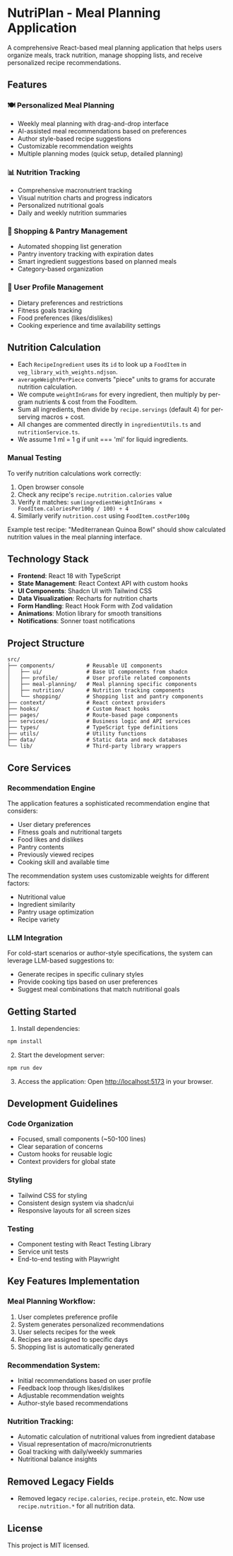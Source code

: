 
# NutriPlan - Meal Planning Application

A comprehensive React-based meal planning application that helps users organize meals, track nutrition, manage shopping lists, and receive personalized recipe recommendations.

## Features

### 🍽️ Personalized Meal Planning
- Weekly meal planning with drag-and-drop interface
- AI-assisted meal recommendations based on preferences
- Author style-based recipe suggestions
- Customizable recommendation weights
- Multiple planning modes (quick setup, detailed planning)

### 📊 Nutrition Tracking
- Comprehensive macronutrient tracking
- Visual nutrition charts and progress indicators
- Personalized nutritional goals
- Daily and weekly nutrition summaries

### 🛒 Shopping & Pantry Management
- Automated shopping list generation
- Pantry inventory tracking with expiration dates
- Smart ingredient suggestions based on planned meals
- Category-based organization

### 👤 User Profile Management
- Dietary preferences and restrictions
- Fitness goals tracking
- Food preferences (likes/dislikes)
- Cooking experience and time availability settings

## Nutrition Calculation

- Each `RecipeIngredient` uses its `id` to look up a `FoodItem` in `veg_library_with_weights.ndjson`.
- `averageWeightPerPiece` converts "piece" units to grams for accurate nutrition calculation.
- We compute `weightInGrams` for every ingredient, then multiply by per-gram nutrients & cost from the FoodItem.
- Sum all ingredients, then divide by `recipe.servings` (default 4) for per-serving macros + cost.
- All changes are commented directly in `ingredientUtils.ts` and `nutritionService.ts`.
- We assume 1 ml = 1 g if unit === 'ml' for liquid ingredients.

### Manual Testing

To verify nutrition calculations work correctly:

1. Open browser console
2. Check any recipe's `recipe.nutrition.calories` value
3. Verify it matches: `sum(ingredientWeightInGrams × FoodItem.caloriesPer100g / 100) ÷ 4`
4. Similarly verify `nutrition.cost` using `FoodItem.costPer100g`

Example test recipe: "Mediterranean Quinoa Bowl" should show calculated nutrition values in the meal planning interface.

## Technology Stack

- **Frontend**: React 18 with TypeScript
- **State Management**: React Context API with custom hooks
- **UI Components**: Shadcn UI with Tailwind CSS
- **Data Visualization**: Recharts for nutrition charts
- **Form Handling**: React Hook Form with Zod validation
- **Animations**: Motion library for smooth transitions
- **Notifications**: Sonner toast notifications

## Project Structure

```
src/
├── components/          # Reusable UI components
│   ├── ui/              # Base UI components from shadcn
│   ├── profile/         # User profile related components
│   ├── meal-planning/   # Meal planning specific components
│   ├── nutrition/       # Nutrition tracking components
│   └── shopping/        # Shopping list and pantry components
├── context/             # React context providers
├── hooks/               # Custom React hooks
├── pages/               # Route-based page components
├── services/            # Business logic and API services
├── types/               # TypeScript type definitions
├── utils/               # Utility functions
├── data/                # Static data and mock databases
└── lib/                 # Third-party library wrappers
```

## Core Services

### Recommendation Engine

The application features a sophisticated recommendation engine that considers:

- User dietary preferences
- Fitness goals and nutritional targets
- Food likes and dislikes
- Pantry contents
- Previously viewed recipes
- Cooking skill and available time

The recommendation system uses customizable weights for different factors:

- Nutritional value
- Ingredient similarity
- Pantry usage optimization
- Recipe variety

### LLM Integration

For cold-start scenarios or author-style specifications, the system can leverage LLM-based suggestions to:

- Generate recipes in specific culinary styles
- Provide cooking tips based on user preferences
- Suggest meal combinations that match nutritional goals

## Getting Started

1. Install dependencies:
```bash
npm install
```

2. Start the development server:
```bash
npm run dev
```

3. Access the application:
Open [http://localhost:5173](http://localhost:5173) in your browser.

## Development Guidelines

### Code Organization
- Focused, small components (~50-100 lines)
- Clear separation of concerns
- Custom hooks for reusable logic
- Context providers for global state

### Styling
- Tailwind CSS for styling
- Consistent design system via shadcn/ui
- Responsive layouts for all screen sizes

### Testing
- Component testing with React Testing Library
- Service unit tests
- End-to-end testing with Playwright

## Key Features Implementation

### Meal Planning Workflow:
1. User completes preference profile
2. System generates personalized recommendations
3. User selects recipes for the week
4. Recipes are assigned to specific days
5. Shopping list is automatically generated

### Recommendation System:
- Initial recommendations based on user profile
- Feedback loop through likes/dislikes
- Adjustable recommendation weights
- Author-style based recommendations

### Nutrition Tracking:
- Automatic calculation of nutritional values from ingredient database
- Visual representation of macro/micronutrients
- Goal tracking with daily/weekly summaries
- Nutritional balance insights

## Removed Legacy Fields

- Removed legacy `recipe.calories`, `recipe.protein`, etc. Now use `recipe.nutrition.*` for all nutrition data.

## License

This project is MIT licensed.
